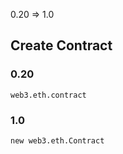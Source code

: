 0.20 => 1.0

## Create Contract

### 0.20

```
web3.eth.contract
```

### 1.0

```
new web3.eth.Contract
```
